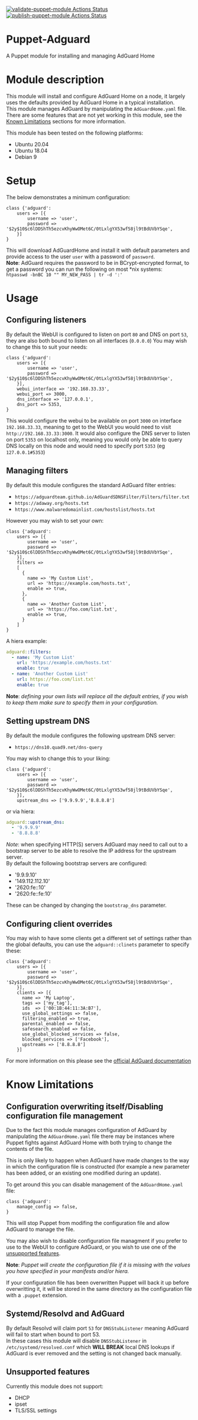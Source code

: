 [![validate-puppet-module Actions Status](https://github.com/shoddyguard/Puppet-Adguard/workflows/validate-puppet-module/badge.svg?branch=main)](https://github.com/shoddyguard/Puppet-Adguard/actions)[![publish-puppet-module Actions Status](https://github.com/shoddyguard/Puppet-Adguard/workflows/publish-puppet-module/badge.svg)](https://github.com/shoddyguard/Puppet-Adguard/actions)
# Puppet-Adguard
A Puppet module for installing and managing AdGuard Home

# Module description
This module will install and configure AdGuard Home on a node, it largely uses the defaults provided by AdGuard Home in a typical installation.  
This module manages AdGuard by manipulating the `AdGuardHome.yaml` file.  
There are some features that are not yet working in this module, see the [Known Limitations](#know-limitations) sections for more information. 

This module has been tested on the following platforms:
- Ubuntu 20.04
- Ubuntu 18.04
- Debian 9

# Setup
The below demonstrates a minimum configuration:  
```puppet
class {'adguard':
    users => [{
        username => 'user',
        password => '$2y$10$c6lDDShTh5ezcvKhyWwOMet6C/0tLxlgYX53wf58jl9tBdUVbYSqe',
    }]
}
```
This will download AdGuardHome and install it with default parameters and provide access to the user `user` with a password of `password`.  
**Note**: AdGuard requires the password to be in BCrypt-encrypted format, to get a password you can run the following on most *nix systems:  
`htpasswd -bnBC 10 "" MY_NEW_PASS | tr -d ':'`

# Usage

## Configuring listeners
By default the WebUI is configured to listen on port `80` and DNS on port `53`, they are also both bound to listen on all interfaces (`0.0.0.0`)
You may wish to change this to suit your needs:
```puppet
class {'adguard':
    users => [{
        username => 'user',
        password => '$2y$10$c6lDDShTh5ezcvKhyWwOMet6C/0tLxlgYX53wf58jl9tBdUVbYSqe',
    }],
    webui_interface => '192.168.33.33',
    webui_port => 3000,
    dns_interface => '127.0.0.1',
    dns_port => 5353,
}
```
This would configure the webui to be available on port `3000` on interface `192.168.33.33`, meaning to get to the WebUI you would need to visit `http://192.168.33.33:3000`.
It would also configure the DNS server to listen on port `5353` on localhost only, meaning you would only be able to query DNS locally on this node and would need to specify port `5353` (eg `127.0.0.1#5353`)

## Managing filters
By default this module configures the standard AdGuard filter entries:
- `https://adguardteam.github.io/AdGuardSDNSFilter/Filters/filter.txt`
- `https://adaway.org/hosts.txt`
- `https://www.malwaredomainlist.com/hostslist/hosts.txt`

However you may wish to set your own:
```puppet
class {'adguard':
    users => [{
        username => 'user',
        password => '$2y$10$c6lDDShTh5ezcvKhyWwOMet6C/0tLxlgYX53wf58jl9tBdUVbYSqe',
    }],
    filters => 
    [
      {
        name => 'My Custom List',
        url => 'https://example.com/hosts.txt',
        enable => true,
      },
      {
        name => 'Another Custom List',
        url => 'https://foo.com/list.txt',
        enable => true,
      }
    ]
}
```
A hiera example:
```yaml
adguard::filters:
  - name: 'My Custom List'
    url: 'https://example.com/hosts.txt'
    enable: true
  - name: 'Another Custom List'
    url: https://foo.com/list.txt'
    enable: true
```
**Note**: *defining your own lists will replace all the default entries, if you wish to keep them make sure to specify them in your configuration.*

## Setting upstream DNS
By default the module configures the following upstream DNS server:
- `https://dns10.quad9.net/dns-query`

You may wish to change this to your liking:
```puppet
class {'adguard':
    users => [{
        username => 'user',
        password => '$2y$10$c6lDDShTh5ezcvKhyWwOMet6C/0tLxlgYX53wf58jl9tBdUVbYSqe',
    }],
    upstream_dns => ['9.9.9.9','8.8.8.8']
```
or via hiera:
```yaml
adguard::upstream_dns:
  - '9.9.9.9'
  - '8.8.8.8'
```
*Note*: when specifying HTTP(S) servers AdGuard may need to call out to a bootstrap server to be able to resolve the IP address for the upstream server.  
By default the following bootstrap servers are configured:
- '9.9.9.10'
- '149.112.112.10'
- '2620:fe::10'
- '2620:fe::fe:10'

These can be changed by changing the `bootstrap_dns` parameter.

## Configuring client overrides
You may wish to have some clients get a different set of settings rather than the global defaults, you can use the `adguard::clinets` parameter to specify these:
```puppet
class {'adguard':
    users => [{
        username => 'user',
        password => '$2y$10$c6lDDShTh5ezcvKhyWwOMet6C/0tLxlgYX53wf58jl9tBdUVbYSqe',
    }],
    clients => [{
      name => 'My Laptop',
      tags => ['my_tag'],
      ids  => ['00:1B:44:11:3A:B7'],
      use_global_settings => false,
      filtering_enabled => true,
      parental_enabled => false,
      safesearch_enabled => false,
      use_global_blocked_services => false,
      blocked_services => ['Facebook'],
      upstreams => ['8.8.8.8']
    }]
```
For more information on this please see the [official AdGuard documentation](https://github.com/AdguardTeam/AdGuardHome/wiki/Clients#newclient)

# Know Limitations
## Configuration overwriting itself/Disabling configuration file management
Due to the fact this module manages configuration of AdGuard by manipulating the `AdGuardHome.yaml` file there may be instances where Puppet fights against AdGuard Home with both trying to change the contents of the file. 

This is only likely to happen when AdGuard have made changes to the way in which the configuration file is constructed (for example a new parameter has been added, or an existing one modified during an update). 

To get around this you can disable management of the `AdGuardHome.yaml` file:
```puppet
class {'adguard':
    manage_config => false,
}
```
This will stop Puppet from modifing the configuration file and allow AdGuard to manage the file.

You may also wish to disable configuration file managment if you prefer to use to the WebUI to configure AdGuard, or you wish to use one of the [unsupported features](#unsupported-features).  

**Note**: *Puppet will create the configuration file if it is missing with the values you have specified in your manifests and/or hiera.*  

If your configuration file has been overwritten Puppet will back it up before overwritting it, it will be stored in the same directory as the configuration file with a `.puppet` extension.  

## Systemd/Resolvd and AdGuard
By default Resolvd will claim port `53` for `DNSStubListener` meaning AdGuard will fail to start when bound to port 53.  
In these cases this module will disable `DNSStubListener` in `/etc/systemd/resolved.conf` which **WILL BREAK** local DNS lookups if AdGuard is ever removed and the setting is not changed back manually.

## Unsupported features
Currently this module does not support:
- DHCP
- ipset
- TLS/SSL settings
